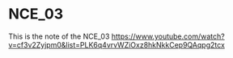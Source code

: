 # NCE_03
This is the note of the NCE_03 https://www.youtube.com/watch?v=cf3v2Zyjpm0&list=PLK6q4vrvWZiOxz8hkNkkCep9QAqpg2tcx
